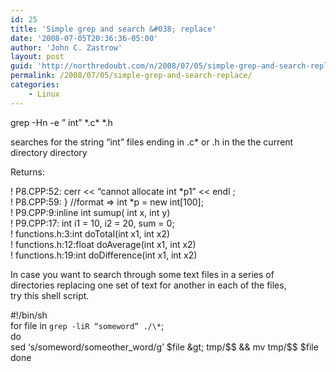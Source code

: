 ```yaml
---
id: 25
title: 'Simple grep and search &#038; replace'
date: '2008-07-05T20:36:36-05:00'
author: 'John C. Zastrow'
layout: post
guid: 'http://northredoubt.com/n/2008/07/05/simple-grep-and-search-replace/'
permalink: /2008/07/05/simple-grep-and-search-replace/
categories:
    - Linux
---
```


grep -Hn -e ” int” \*.c\* \*.h

searches for the string “int” files ending in .c\* or .h in the the current directory directory

Returns:

! P8.CPP:52: cerr &lt;&lt; “cannot allocate int \*p1” &lt;&lt; endl ;  
 ! P8.CPP:59: } //format =&gt; int \*p = new int\[100\];  
 ! P9.CPP:9:inline int sumup( int x, int y)  
 ! P9.CPP:17: int i1 = 10, i2 = 20, sum = 0;  
 ! functions.h:3:int doTotal(int x1, int x2)  
 ! functions.h:12:float doAverage(int x1, int x2)  
 ! functions.h:19:int doDifference(int x1, int x2)

In case you want to search through some text files in a series of  
directories replacing one set of text for another in each of the files,  
try this shell script.

\#!/bin/sh  
for file in `grep -liR “someword” ./\*`;   
do  
 sed ‘s/someword/someother\_word/g’ $file &gt; tmp/$$ &amp;&amp; mv tmp/$$ $file  
done